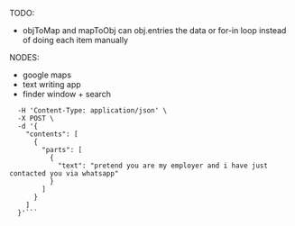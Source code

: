 TODO:

- objToMap and mapToObj can obj.entries the data or for-in loop instead of doing each item manually

NODES:

- google maps
- text writing app
- finder window + search

````curl "https://generativelanguage.googleapis.com/v1beta/models/gemini-2.0-flash:generateContent?key=AIzaSyCGGlYZej80Ff9-fKytVp0W6scS7ufe2lM" \
  -H 'Content-Type: application/json' \
  -X POST \
  -d '{
    "contents": [
      {
        "parts": [
          {
            "text": "pretend you are my employer and i have just contacted you via whatsapp"
          }
        ]
      }
    ]
  }'```
````
